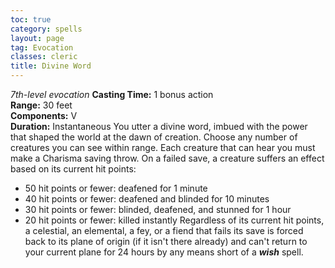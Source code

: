 ```yaml
---
toc: true
category: spells
layout: page
tag: Evocation
classes: cleric
title: Divine Word 
---
```

_7th-level evocation_ 
**Casting Time:** 1 bonus action    
**Range:** 30 feet    
**Components:** V    
**Duration:** Instantaneous 
You utter a divine word, imbued with the power that shaped the world at the dawn of creation. Choose any number of creatures you can see within range. Each creature that can hear you must make a Charisma saving throw. On a failed save, a creature suffers an effect based on its current hit points:
* 50 hit points or fewer: deafened for 1 minute
* 40 hit points or fewer: deafened and blinded for 10 minutes
* 30 hit points or fewer: blinded, deafened, and stunned for 1 hour
* 20 hit points or fewer: killed instantly 
Regardless of its current hit points, a celestial, an elemental, a fey, or a fiend that fails its save is forced back to its plane of origin (if it isn't there already) and can't return to your current plane for 24 hours by any means short of a **_wish_** spell. 